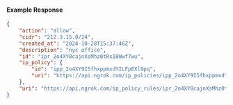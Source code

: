 <!-- Code generated for API Clients. DO NOT EDIT. -->

#### Example Response

```json
{
	"action": "allow",
	"cidr": "212.3.15.0/24",
	"created_at": "2024-10-28T15:37:46Z",
	"description": "nyc office",
	"id": "ipr_2o4XY8cajnXsMhz0tRxI8Wwf7wu",
	"ip_policy": {
		"id": "ipp_2o4XY9I5fhxppmxdYILFpEXl9pq",
		"uri": "https://api.ngrok.com/ip_policies/ipp_2o4XY9I5fhxppmxdYILFpEXl9pq"
	},
	"uri": "https://api.ngrok.com/ip_policy_rules/ipr_2o4XY8cajnXsMhz0tRxI8Wwf7wu"
}
```
